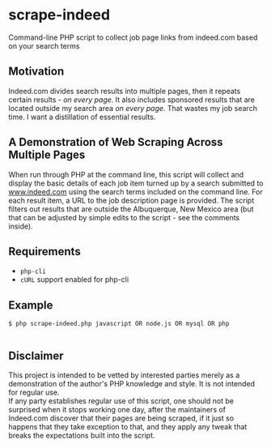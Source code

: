 # scrape-indeed
Command-line PHP script to collect job page links from indeed.com based on your search terms

## Motivation
Indeed.com divides search results into multiple pages, then it repeats certain results - _on every page_. It also includes sponsored results that are located outside my search area _on every page_. That wastes my job search time. I want a distillation of essential results.

## A Demonstration of Web Scraping Across Multiple Pages
When run through PHP at the command line, this script will collect and display the basic details of each job item turned up by a search submitted to www.indeed.com using the search terms included on the command line. For each result item, a URL to the job description page is provided. The script filters out results that are outside the Albuquerque, New Mexico area (but that can be adjusted by simple edits to the script - see the comments inside).

## Requirements
- `php-cli`
- `cURL` support enabled for php-cli

## Example
```
$ php scrape-indeed.php javascript OR node.js OR mysql OR php


```

## Disclaimer
This project is intended to be vetted by interested parties merely as a demonstration of the author's PHP knowledge and style. It is not intended for regular use.  
If any party establishes regular use of this script, one should not be surprised when it stops working one day, after the maintainers of Indeed.com discover that their pages are being scraped, if it just so happens that they take exception to that, and they apply any tweak that breaks the expectations built into the script.

